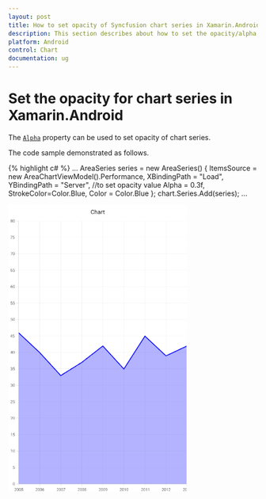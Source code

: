 ```yaml
---
layout: post
title: How to set opacity of Syncfusion chart series in Xamarin.Android
description: This section describes about how to set the opacity/alpha to the chart series in the Syncfusion Xamarin.Android Chart.
platform: Android
control: Chart
documentation: ug
---
```


# Set the opacity for chart series in Xamarin.Android

The [`Alpha`](https://help.syncfusion.com/cr/xamarin-android/Com.Syncfusion.Charts.ChartSeries.html#Com_Syncfusion_Charts_ChartSeries_Alpha) property can be used to set opacity of chart series.

The code sample demonstrated as follows.

{% highlight c# %}
...
            AreaSeries series = new AreaSeries()
            {
                ItemsSource = new AreaChartViewModel().Performance,
                XBindingPath = "Load",
                YBindingPath = "Server",
                //to set opacity value
                Alpha = 0.3f,
                StrokeColor=Color.Blue,
                Color = Color.Blue
            };
            chart.Series.Add(series);
...

![opacity support in Xamarin.Android Chart](images/Alpha.png)